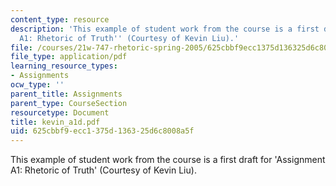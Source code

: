 ```yaml
---
content_type: resource
description: 'This example of student work from the course is a first draft for ''Assignment
  A1: Rhetoric of Truth'' (Courtesy of Kevin Liu).'
file: /courses/21w-747-rhetoric-spring-2005/625cbbf9ecc1375d136325d6c8008a5f_kevin_a1d.pdf
file_type: application/pdf
learning_resource_types:
- Assignments
ocw_type: ''
parent_title: Assignments
parent_type: CourseSection
resourcetype: Document
title: kevin_a1d.pdf
uid: 625cbbf9-ecc1-375d-1363-25d6c8008a5f
---
```

This example of student work from the course is a first draft for 'Assignment A1: Rhetoric of Truth' (Courtesy of Kevin Liu).

